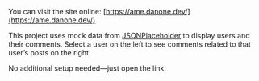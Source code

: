 You can visit the site online: [https://ame.danone.dev/](https://ame.danone.dev/)

This project uses mock data from [JSONPlaceholder](https://jsonplaceholder.typicode.com/) to display users and their comments.
Select a user on the left to see comments related to that user’s posts on the right.

No additional setup needed—just open the link.
